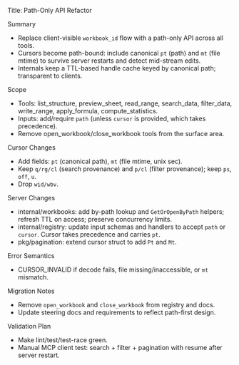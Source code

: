 Title: Path-Only API Refactor

Summary
- Replace client-visible `workbook_id` flow with a path-only API across all tools.
- Cursors become path-bound: include canonical `pt` (path) and `mt` (file mtime) to survive server restarts and detect mid-stream edits.
- Internals keep a TTL-based handle cache keyed by canonical path; transparent to clients.

Scope
- Tools: list_structure, preview_sheet, read_range, search_data, filter_data, write_range, apply_formula, compute_statistics.
- Inputs: add/require `path` (unless `cursor` is provided, which takes precedence).
- Remove open_workbook/close_workbook tools from the surface area.

Cursor Changes
- Add fields: `pt` (canonical path), `mt` (file mtime, unix sec).
- Keep `q/rg/cl` (search provenance) and `p/cl` (filter provenance); keep `ps`, `off`, `u`.
- Drop `wid/wbv`.

Server Changes
- internal/workbooks: add by-path lookup and `GetOrOpenByPath` helpers; refresh TTL on access; preserve concurrency limits.
- internal/registry: update input schemas and handlers to accept `path` or `cursor`. Cursor takes precedence and carries `pt`.
- pkg/pagination: extend cursor struct to add `Pt` and `Mt`.

Error Semantics
- CURSOR_INVALID if decode fails, file missing/inaccessible, or `mt` mismatch.

Migration Notes
- Remove `open_workbook` and `close_workbook` from registry and docs.
- Update steering docs and requirements to reflect path-first design.

Validation Plan
- Make lint/test/test-race green.
- Manual MCP client test: search + filter + pagination with resume after server restart.

